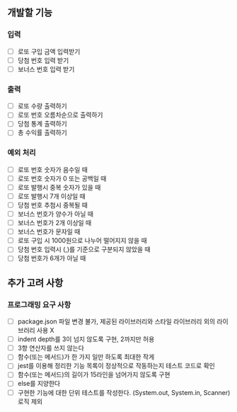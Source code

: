 ## **개발할 기능**

### **입력**

- [ ]  로또 구입 금액 입력받기
- [ ]  당첨 번호 입력 받기
- [ ]  보너스 번호 입력 받기

### **출력**

- [ ]  로또 수량 출력하기
- [ ]  로또 번호 오름차순으로 출력하기
- [ ]  당첨 통계 출력하기
- [ ]  총 수익률 출력하기

### **예외 처리**

- [ ]  로또 번호 숫자가 음수일 때
- [ ]  로또 번호 숫자가 0 또는 공백일 때
- [ ]  로또 발행시 중복 숫자가 있을 때
- [ ]  로또 발행시 7개 이상일 때
- [ ]  당첨 번호 추첨시 중복될 때
- [ ]  보너스 번호가 양수가 아닐 때
- [ ]  보너스 번호가 2개 이상일 때
- [ ]  보너스 번호가 문자일 때
- [ ]  로또 구입 시 1000원으로 나누어 떨어지지 않을 때
- [ ]  당첨 번호 입력시 (,)를 기준으로 구분되지 않았을 때
- [ ]  당첨 번호가 6개가 아닐 때

## 추가 고려 사항
### 프로그래밍 요구 사항

- [ ]  package.json 파일 변경 불가, 제공된 라이브러리와 스타일 라이브러리 외의 라이브러리 사용 X
- [ ]  indent depth를 3이 넘지 않도록 구현, 2까지만 허용
- [ ]  3항 연산자를 쓰지 않는다
- [ ]  함수(또는 메서드)가 한 가지 일만 하도록 최대한 작게
- [ ]  jest를 이용해  정리한 기능 목록이 정상적으로 작동하는지 테스트 코드로 확인
- [ ]  함수(또는 메서드)의 길이가 15라인을 넘어가지 않도록 구현
- [ ]  else를 지양한다
- [ ]  구현한 기능에 대한 단위 테스트를 작성한다. (System.out, System.in, Scanner) 로직 제외
